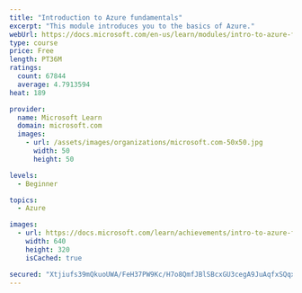 ```yaml
---
title: "Introduction to Azure fundamentals"
excerpt: "This module introduces you to the basics of Azure."
webUrl: https://docs.microsoft.com/en-us/learn/modules/intro-to-azure-fundamentals/
type: course
price: Free
length: PT36M
ratings:
  count: 67844
  average: 4.7913594
heat: 189

provider:
  name: Microsoft Learn
  domain: microsoft.com
  images:
    - url: /assets/images/organizations/microsoft.com-50x50.jpg
      width: 50
      height: 50

levels:
  - Beginner

topics:
  - Azure

images:
  - url: https://docs.microsoft.com/learn/achievements/intro-to-azure-fundamentals-social.png
    width: 640
    height: 320
    isCached: true

secured: "Xtjiufs39mQkuoUWA/FeH37PW9Kc/H7o8QmfJBlSBcxGU3cegA9JuAqfxSQqxYNENt130fiERiCp7KHekfeEEyIoKj7HvVnjkWM8JG/dqu9VqHI1HqA+MLZh2elrcnfvOYPhSieapkVZsHVKa5g28VTLEaFnpEXvcRZOPuba6LNbTf4INGDAKoIARMrPFCtwbnRxQ1zWYwhaF0O1ceqAHvH7eeSvpwRMjiYiMzcT7+AzOlXs0BPw9DT8W4cpEDjO//eT/fMKeHdTuySPo1kiNjN0YsxvYxh0PkHcNQtY/156txifiyNQhiLCe87h123dIqG+Qe8yc5Ns+ngSDrE8KdqwTxo2vIfylzh3zB8RGA9ZV5o5myNEKUWIpBjBjwGRyHL0mBR1i0jL4BscO6GNYujvPxI5JplvkpQVRses3n+Xbqk4EJRuw3jYlyiueNEP;FMLc+l8ENGs5WyMjL0yKwg=="
---
```


